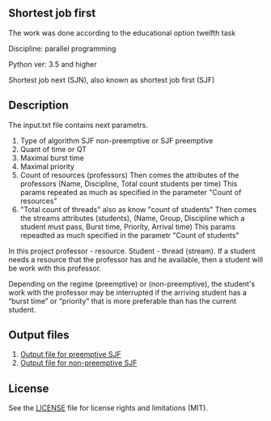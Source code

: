 ## Shortest job first

The work was done according to the educational option twelfth task

Discipline: parallel programming

Python ver: 3.5 and higher

Shortest job next (SJN), also known as shortest job first (SJF)
## Description

The input.txt file contains next parametrs.
1. Type of algorithm SJF non-preemptive or SJF preemptive
1. Quant of time or QT
1. Maximal burst time
1. Maximal priority
1. Count of resources (professors)
Then comes the attributes of the professors (Name, Discipline, Total count students per time) This params repeated as much as specified in the parameter "Count of resources"
1. "Total count of threads" also as know "count of students"
Then comes the streams attributes (students), (Name, Group, Discipline which a student must pass, Burst time, Priority, Arrival time) This params repeadted as much specified in the parametr "Count of students"

In this project professor - resource. Student - thread (stream).
If a student needs a resource that the professor has and he available, then a student will be work with this professor. 

Depending on the regime (preemptive) or (non-preemptive), the student's work with the professor may be interrupted if the arriving student has a “burst time” or “priority” that is more preferable than has the current student.

## Output files

1. [Output file for preemptive SJF](output/output_preemptive.txt)
1. [Output file for non-preemptive SJF](output/output_nonpreemptive.txt)

## License

See the [LICENSE](LICENSE) file for license rights and limitations (MIT).

